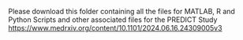 Please download this folder containing all the files for MATLAB, R and Python Scripts and other associated files for the PREDICT Study https://www.medrxiv.org/content/10.1101/2024.06.16.24309005v3
